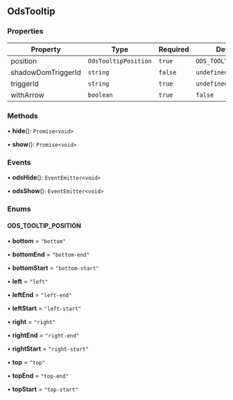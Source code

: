 ## OdsTooltip
### Properties
| Property | Type | Required | Default value |
| --- | --- | --- | --- |
| position | `OdsTooltipPosition` | `true` | `ODS_TOOLTIP_POSITION.top` |
| shadowDomTriggerId | `string` | `false` | `undefined` |
| triggerId | `string` | `true` | `undefined` |
| withArrow | `boolean` | `true` | `false` |
### Methods
• **hide**(): `Promise<void>`

• **show**(): `Promise<void>`
### Events
• **odsHide**(): `EventEmitter<void>`

• **odsShow**(): `EventEmitter<void>`
### Enums
#### ODS_TOOLTIP_POSITION

• **bottom** = `"bottom"`

• **bottomEnd** = `"bottom-end"`

• **bottomStart** = `"bottom-start"`

• **left** = `"left"`

• **leftEnd** = `"left-end"`

• **leftStart** = `"left-start"`

• **right** = `"right"`

• **rightEnd** = `"right-end"`

• **rightStart** = `"right-start"`

• **top** = `"top"`

• **topEnd** = `"top-end"`

• **topStart** = `"top-start"`

